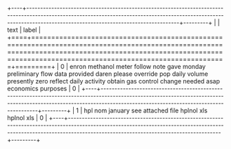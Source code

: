 +----+-------------------------------------------------------------------------------------------------------------------------------------------------------------------------------------------------------------------+---------+
|    | text                                                                                                                                                                                                              |   label |
+====+===================================================================================================================================================================================================================+=========+
|  0 | enron methanol meter follow note gave monday preliminary flow data provided daren please override pop daily volume presently zero reflect daily activity obtain gas control change needed asap economics purposes |       0 |
+----+-------------------------------------------------------------------------------------------------------------------------------------------------------------------------------------------------------------------+---------+
|  1 | hpl nom january see attached file hplnol xls hplnol xls                                                                                                                                                           |       0 |
+----+-------------------------------------------------------------------------------------------------------------------------------------------------------------------------------------------------------------------+---------+
